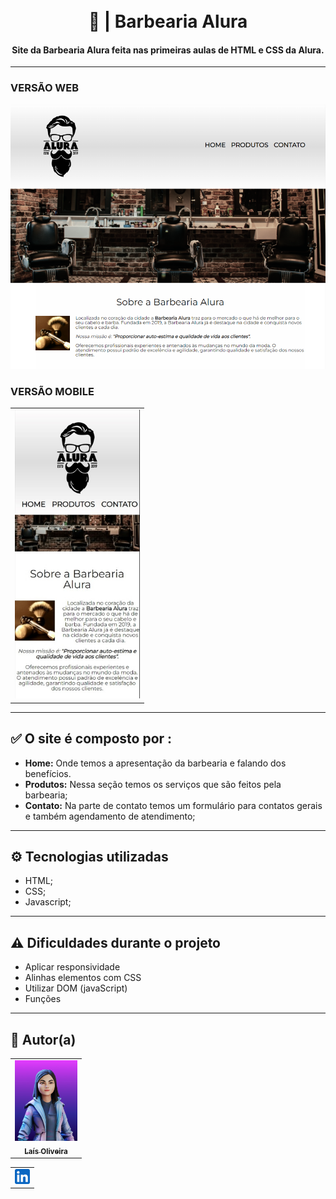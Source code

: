 <h1 align="center">
  <br>💈 | Barbearia Alura
</h1>

<h4 align="center">
  Site da Barbearia Alura feita nas primeiras aulas de HTML e CSS da  Alura.
</h4>

---

<h3>VERSÃO WEB</h3>

![Resultado final do projeto](/img/web.png)

<h3>VERSÃO MOBILE</h3>

<table align="center">
  <tr>
    <td align="center">
      <a href="https://github.com/laisfrr">
        <img src="./img/mobile.png" width="200px;" alt=""/><br>
      </a>
    </td>
  </tr>
</table>


---

## ✅ O site é composto por :

-   **Home:** Onde temos a apresentação da barbearia e falando dos benefícios.
-   **Produtos:** Nessa seção temos os serviços que são feitos pela barbearia;
-   **Contato:** Na parte de contato temos um formulário para contatos gerais e também agendamento de atendimento;

---

## ⚙ Tecnologias utilizadas

-   HTML;
-   CSS;
- Javascript;
---

## ⚠ Dificuldades durante o projeto

-   Aplicar responsividade
-   Alinhas elementos com CSS
-   Utilizar DOM (javaScript)
-   Funções

---

## 👩 Autor(a)<br>

<table align="center">
  <tr>
    <td align="center">
      <a href="https://github.com/laisfrr" target="_blank">
        <img src="./img/avatar.jpg" width="100px;" alt=""/><br>
        <sub>
          <b>Laís Oliveira</b>
        </sub>
      </a>
    </td>
  </tr>
</table>

<table align="center">
    <td align="center">
      <a href="https://www.linkedin.com/in/laisfrr/" target="_blank">
        <img src="./img/linkedin_icon.svg" width="24px;" alt=""/><br>
      </a>
</table>

